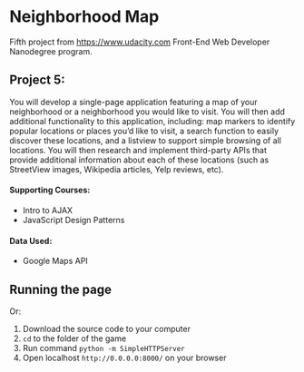 # Neighborhood Map

Fifth project from https://www.udacity.com Front-End Web Developer Nanodegree program.

## Project 5:

You will develop a single-page application featuring a map of your neighborhood or a neighborhood you would like to visit. You will then add additional functionality to this application, including: map markers to identify popular locations or places you’d like to visit, a search function to easily discover these locations, and a listview to support simple browsing of all locations. You will then research and implement third-party APIs that provide additional information about each of these locations (such as StreetView images, Wikipedia articles, Yelp reviews, etc).

#### Supporting Courses:
* Intro to AJAX
* JavaScript Design Patterns

#### Data Used:
* Google Maps API
<!-- * TODO: Some other -->

## Running the page
<!-- TODO: Live site [link here](http://desinni.github.io/TO-DO) -->

Or:

1. Download the source code to your computer
2. `cd` to the folder of the game
3. Run command `python -m SimpleHTTPServer`
4. Open localhost `http://0.0.0.0:8000/` on your browser

